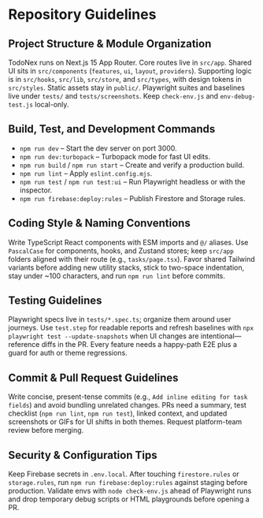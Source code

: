 # Repository Guidelines

## Project Structure & Module Organization
TodoNex runs on Next.js 15 App Router. Core routes live in `src/app`. Shared UI sits in `src/components` (`features`, `ui`, `layout`, `providers`). Supporting logic is in `src/hooks`, `src/lib`, `src/store`, and `src/types`, with design tokens in `src/styles`. Static assets stay in `public/`. Playwright suites and baselines live under `tests/` and `tests/screenshots`. Keep `check-env.js` and `env-debug-test.js` local-only.

## Build, Test, and Development Commands
- `npm run dev` – Start the dev server on port 3000.
- `npm run dev:turbopack` – Turbopack mode for fast UI edits.
- `npm run build` / `npm run start` – Create and verify a production build.
- `npm run lint` – Apply `eslint.config.mjs`.
- `npm run test` / `npm run test:ui` – Run Playwright headless or with the inspector.
- `npm run firebase:deploy:rules` – Publish Firestore and Storage rules.

## Coding Style & Naming Conventions
Write TypeScript React components with ESM imports and `@/` aliases. Use `PascalCase` for components, hooks, and Zustand stores; keep `src/app` folders aligned with their route (e.g., `tasks/page.tsx`). Favor shared Tailwind variants before adding new utility stacks, stick to two-space indentation, stay under ~100 characters, and run `npm run lint` before commits.

## Testing Guidelines
Playwright specs live in `tests/*.spec.ts`; organize them around user journeys. Use `test.step` for readable reports and refresh baselines with `npx playwright test --update-snapshots` when UI changes are intentional—reference diffs in the PR. Every feature needs a happy-path E2E plus a guard for auth or theme regressions.

## Commit & Pull Request Guidelines
Write concise, present-tense commits (e.g., `Add inline editing for task fields`) and avoid bundling unrelated changes. PRs need a summary, test checklist (`npm run lint`, `npm run test`), linked context, and updated screenshots or GIFs for UI shifts in both themes. Request platform-team review before merging.

## Security & Configuration Tips
Keep Firebase secrets in `.env.local`. After touching `firestore.rules` or `storage.rules`, run `npm run firebase:deploy:rules` against staging before production. Validate envs with `node check-env.js` ahead of Playwright runs and drop temporary debug scripts or HTML playgrounds before opening a PR.
